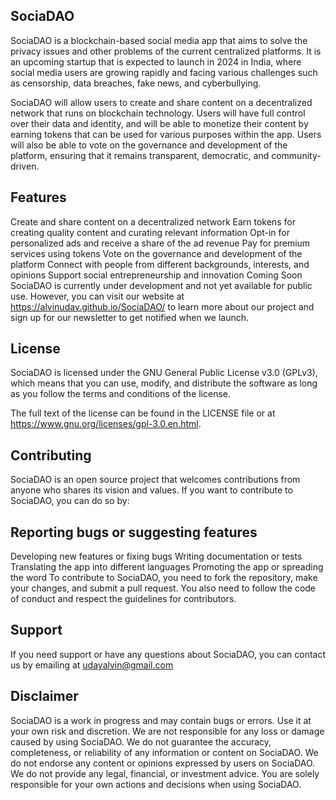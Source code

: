 ## SociaDAO
SociaDAO is a blockchain-based social media app that aims to solve the privacy issues and other problems of the current centralized platforms. It is an upcoming startup that is expected to launch in 2024 in India, where social media users are growing rapidly and facing various challenges such as censorship, data breaches, fake news, and cyberbullying.

SociaDAO will allow users to create and share content on a decentralized network that runs on blockchain technology. Users will have full control over their data and identity, and will be able to monetize their content by earning tokens that can be used for various purposes within the app. Users will also be able to vote on the governance and development of the platform, ensuring that it remains transparent, democratic, and community-driven.

## Features
Create and share content on a decentralized network
Earn tokens for creating quality content and curating relevant information
Opt-in for personalized ads and receive a share of the ad revenue
Pay for premium services using tokens
Vote on the governance and development of the platform
Connect with people from different backgrounds, interests, and opinions
Support social entrepreneurship and innovation
Coming Soon
SociaDAO is currently under development and not yet available for public use. However, you can visit our website at https://alvinuday.github.io/SociaDAO/ to learn more about our project and sign up for our newsletter to get notified when we launch.

## License
SociaDAO is licensed under the GNU General Public License v3.0 (GPLv3), which means that you can use, modify, and distribute the software as long as you follow the terms and conditions of the license.

The full text of the license can be found in the LICENSE file or at https://www.gnu.org/licenses/gpl-3.0.en.html.

## Contributing
SociaDAO is an open source project that welcomes contributions from anyone who shares its vision and values. If you want to contribute to SociaDAO, you can do so by:

## Reporting bugs or suggesting features
Developing new features or fixing bugs
Writing documentation or tests
Translating the app into different languages
Promoting the app or spreading the word
To contribute to SociaDAO, you need to fork the repository, make your changes, and submit a pull request. You also need to follow the code of conduct and respect the guidelines for contributors.
 
## Support
If you need support or have any questions about SociaDAO, you can contact us by emailing at udayalvin@gmail.com

## Disclaimer
SociaDAO is a work in progress and may contain bugs or errors. Use it at your own risk and discretion. We are not responsible for any loss or damage caused by using SociaDAO. We do not guarantee the accuracy, completeness, or reliability of any information or content on SociaDAO. We do not endorse any content or opinions expressed by users on SociaDAO. We do not provide any legal, financial, or investment advice. You are solely responsible for your own actions and decisions when using SociaDAO.
